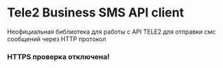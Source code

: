 # Tele2 Business SMS API client
Неофициальная библиотека для работы с API TELE2 для отправки смс сообщений через HTTP протокол
### HTTPS проверка отключена!
